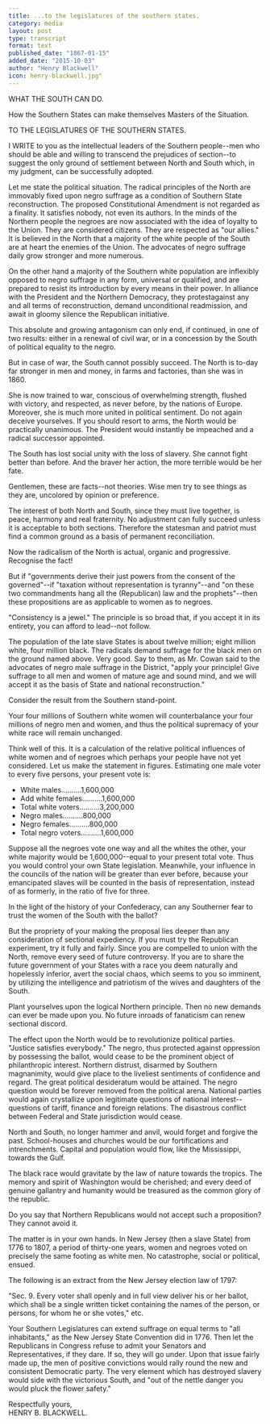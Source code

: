 ```yaml
---
title: ...to the legislatures of the southern states.
category: media
layout: post
type: transcript
format: text
published_date: "1867-01-15"
added_date: "2015-10-03"
author: "Henry Blackwell"
icon: henry-blackwell.jpg"
---
```

WHAT THE SOUTH CAN DO.

How the Southern States can make themselves Masters of the Situation.

TO THE LEGISLATURES OF THE SOUTHERN STATES.

I WRITE to you as the intellectual leaders of the Southern people--men who should be able and willing to transcend the prejudices of section--to suggest the only ground of settlement between North and South which, in my judgment, can be successfully adopted.

Let me state the political situation. The radical principles of the North are immovably fixed upon negro suffrage as a condition of Southern State reconstruction. The proposed Constitutional Amendment is not regarded as a finality. It satisfies nobody, not even its authors. In the minds of the Northern people the negroes are now associated with the idea of loyalty to the Union. They are considered citizens. They are respected as "our allies." It is believed in the North that a majority of the white people of the South are at heart the enemies of the Union. The advocates of negro suffrage daily grow stronger and more numerous.

On the other hand a majority of the Southern white population are inflexibly opposed to negro suffrage in any form, universal or qualified, and are prepared to resist its introduction by every means in their power. In alliance with the President and the Northern Democracy, they protestagainst any and all terms of reconstruction, demand unconditional readmission, and await in gloomy silence the Republican initiative.

This absolute and growing antagonism can only end, if continued, in one of two results: either in a renewal of civil war, or in a concession by the South of political equality to the negro.

But in case of war, the South cannot possibly succeed. The North is to-day far stronger in men and money, in farms and factories, than she was in 1860.

She is now trained to war, conscious of overwhelming strength, flushed with victory, and respected, as never before, by the nations of Europe. Moreover, she is much more united in political sentiment. Do not again deceive yourselves. If you should resort to arms, the North would be practically unanimous. The President would instantly be impeached and a radical successor appointed.

The South has lost social unity with the loss of slavery. She cannot fight better than before. And the braver her action, the more terrible would be her fate.

Gentlemen, these are facts--not theories. Wise men try to see things as they are, uncolored by opinion or preference.

The interest of both North and South, since they must live together, is peace, harmony and real fraternity. No adjustment can fully succeed unless it is acceptable to both sections. Therefore the statesman and patriot must find a common ground as a basis of permanent reconciliation.

Now the radicalism of the North is actual, organic and progressive. Recognise the fact!

But if "governments derive their just powers from the consent of the governed"--if "taxation without representation is tyranny"--and "on these two commandments hang all the (Republican) law and the prophets"--then these propositions are as applicable to women as to negroes.

"Consistency is a jewel." The principle is so broad that, if you accept it in its entirety, you can afford to lead--not follow.

The population of the late slave States is about twelve million; eight million white, four million black. The radicals demand suffrage for the black men on the ground named above. Very good. Say to them, as Mr. Cowan said to the advocates of negro male suffrage in the District, "apply your principle! Give suffrage to all men and women of mature age and sound mind, and we will accept it as the basis of State and national reconstruction."

Consider the result from the Southern stand-point.

Your four millions of Southern white women will counterbalance your four millions of negro men and women, and thus the political supremacy of your white race will remain unchanged.

Think well of this. It is a calculation of the relative political influences of white women and of negroes which perhaps your people have not yet considered. Let us make the statement in figures. Estimating one male voter to every five persons, your present vote is:

 * White males..........1,600,000
 * Add white females..........1,600,000
 * Total white voters..........3,200,000
 * Negro males..........800,000
 * Negro females..........800,000
 * Total negro voters..........1,600,000

Suppose all the negroes vote one way and all the whites the other, your white majority would be 1,600,000--equal to your present total vote. Thus you would control your own State legislation. Meanwhile, your influence in the councils of the nation will be greater than ever before, because your emancipated slaves will be counted in the basis of representation, instead of as formerly, in the ratio of five for three.

In the light of the history of your Confederacy, can any Southerner fear to trust the women of the South with the ballot?

But the propriety of your making the proposal lies deeper than any consideration of sectional expediency. If you must try the Republican experiment, try it fully and fairly. Since you are compelled to union with the North, remove every seed of future controversy. If you are to share the future government of your States with a race you deem naturally and hopelessly inferior, avert the social chaos, which seems to you so imminent, by utilizing the intelligence and patriotism of the wives and daughters of the South.

Plant yourselves upon the logical Northern principle. Then no new demands can ever be made upon you. No future inroads of fanaticism can renew sectional discord.

The effect upon the North would be to revolutionize political parties. "Justice satisfies everybody." The negro, thus protected against oppression by possessing the ballot, would cease to be the prominent object of philanthropic interest. Northern distrust, disarmed by Southern magnanimity, would give place to the liveliest sentiments of confidence and regard. The great political desideratum would be attained. The negro question would be forever removed from the political arena. National parties would again crystallize upon legitimate questions of national interest--questions of tariff, finance and foreign relations. The disastrous conflict between Federal and State jurisdiction would cease. 

North and South, no longer hammer and anvil, would forget and forgive the past. School-houses and churches would be our fortifications and intrenchments. Capital and population would flow, like the Mississippi, towards the Gulf.

The black race would gravitate by the law of nature towards the tropics. The memory and spirit of Washington would be cherished; and every deed of genuine gallantry and humanity would be treasured as the common glory of the republic.

Do you say that Northern Republicans would not accept such a proposition? They cannot avoid it.

The matter is in your own hands. In New Jersey (then a slave State) from 1776 to 1807, a period of thirty-one years, women and negroes voted on precisely the same footing as white men. No catastrophe, social or political, ensued.

The following is an extract from the New Jersey election law of 1797:

"Sec. 9. Every voter shall openly and in full view deliver his or her ballot, which shall be a single written ticket containing the names of the person, or persons, for whom he or she votes," etc.

Your Southern Legislatures can extend suffrage on equal terms to "all inhabitants," as the New Jersey State Convention did in 1776. Then let the Republicans in Congress refuse to admit your Senators and Representatives, if they dare. If so, they will go under. Upon that issue fairly made up, the men of positive convictions would rally round the new and consistent Democratic party. The very element which has destroyed slavery would side with the victorious South, and "out of the nettle danger you would pluck the flower safety."

Respectfully yours,  
HENRY B. BLACKWELL.
